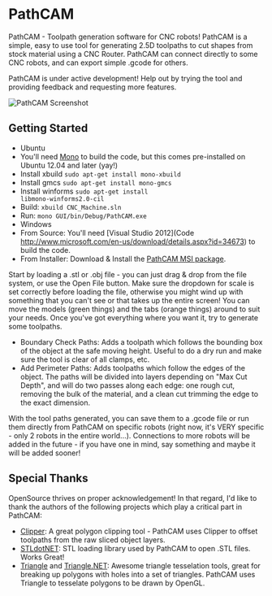 PathCAM
=======

PathCAM - Toolpath generation software for CNC robots!  PathCAM is a simple, easy to use tool for generating 2.5D toolpaths to cut shapes from stock material using a CNC Router.  PathCAM can connect directly to some CNC robots, and can export simple .gcode for others.

PathCAM is under active development!  Help out by trying the tool and providing feedback and requesting more features.

![PathCAM Screenshot](https://raw.github.com/xenovacivus/PathCAM/master/Examples/screenshot.png)


Getting Started
---------------

* Ubuntu
 * You'll need [Mono](http://www.go-mono.com/mono-downloads/download.html) to build the code, but this comes pre-installed on Ubuntu 12.04 and later (yay!)
 * Install xbuild <code>sudo apt-get install mono-xbuild</code>
 * Install gmcs <code>sudo apt-get install mono-gmcs</code>
 * Install winforms <code>sudo apt-get install libmono-winforms2.0-cil</code>
 * Build: <code>xbuild CNC_Machine.sln</code>
 * Run: <code>mono GUI/bin/Debug/PathCAM.exe</code>
* Windows
 * From Source: You'll need [Visual Studio 2012](Code http://www.microsoft.com/en-us/download/details.aspx?id=34673) to build the code.
 * From Installer: Download & Install the [PathCAM MSI package](https://github.com/xenovacivus/PathCAM/blob/master/Installer/PathCAM.msi?raw=true).

Start by loading a .stl or .obj file - you can just drag & drop from the file system, or use the Open File button.  Make sure the dropdown for scale is set correctly before loading the file, otherwise you might wind up with something that you can't see or that takes up the entire screen!  You can move the models (green things) and the tabs (orange things) around to suit your needs.  Once you've got everything where you want it, try to generate some toolpaths.

* Boundary Check Paths: Adds a toolpath which follows the bounding box of the object at the safe moving height.  Useful to do a dry run and make sure the tool is clear of all clamps, etc.
* Add Perimeter Paths: Adds toolpaths which follow the edges of the object.  The paths will be divided into layers depending on "Max Cut Depth", and will do two passes along each edge: one rough cut, removing the bulk of the material, and a clean cut trimming the edge to the exact dimension.

With the tool paths generated, you can save them to a .gcode file or run them directly from PathCAM on specific robots (right now, it's VERY specific - only 2 robots in the entire world...).  Connections to more robots will be added in the future - if you have one in mind, say something and maybe it will be added sooner!


Special Thanks
--------------

OpenSource thrives on proper acknowledgement!  In that regard, I'd like to thank the authors of the following projects which play a critical part in PathCAM:

* [Clipper](http://www.angusj.com/delphi/clipper.php): A great polygon clipping tool - PathCAM uses Clipper to offset toolpaths from the raw sliced object layers.
* [STLdotNET](https://github.com/QuantumConcepts/STLdotNET): STL loading library used by PathCAM to open .STL files.  Works Great!
* [Triangle](http://www.cs.cmu.edu/~quake/triangle.html) and [Triangle.NET](http://triangle.codeplex.com/): Awesome triangle tesselation tools, great for breaking up polygons with holes into a set of triangles.  PathCAM uses Triangle to tesselate polygons to be drawn by OpenGL.

